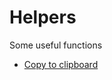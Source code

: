 # Helpers

Some useful functions
- [Copy to clipboard](https://korosteleva.github.io/helpers/copy/copy.html)
